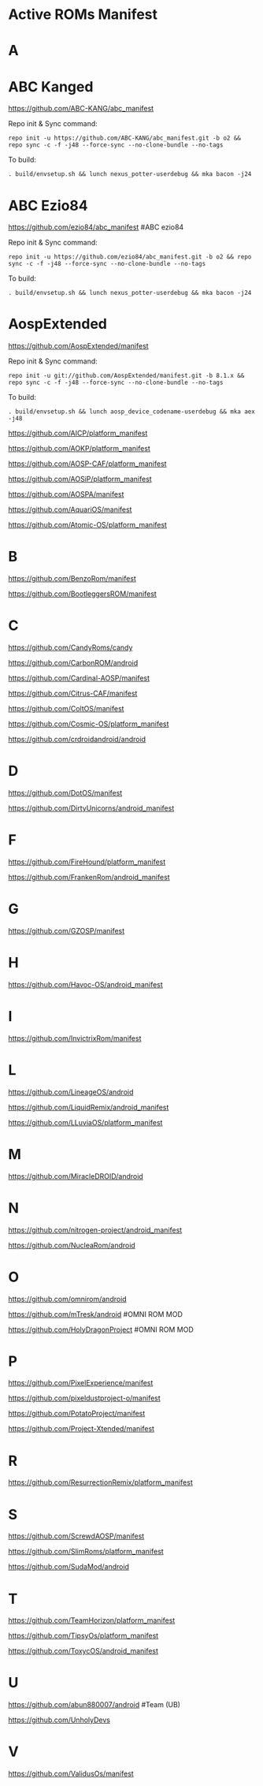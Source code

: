 # Active ROMs Manifest
# A
# ABC Kanged
https://github.com/ABC-KANG/abc_manifest

Repo init & Sync command:

	repo init -u https://github.com/ABC-KANG/abc_manifest.git -b o2 && repo sync -c -f -j48 --force-sync --no-clone-bundle --no-tags

To build:

	. build/envsetup.sh && lunch nexus_potter-userdebug && mka bacon -j24

# ABC Ezio84
https://github.com/ezio84/abc_manifest #ABC ezio84

Repo init & Sync command:

	repo init -u https://github.com/ezio84/abc_manifest.git -b o2 && repo sync -c -f -j48 --force-sync --no-clone-bundle --no-tags

To build:

	. build/envsetup.sh && lunch nexus_potter-userdebug && mka bacon -j24
	
# AospExtended
https://github.com/AospExtended/manifest

Repo init & Sync command:

	repo init -u git://github.com/AospExtended/manifest.git -b 8.1.x && repo sync -c -f -j48 --force-sync --no-clone-bundle --no-tags

To build:

	. build/envsetup.sh && lunch aosp_device_codename-userdebug && mka aex -j48

https://github.com/AICP/platform_manifest

https://github.com/AOKP/platform_manifest

https://github.com/AOSP-CAF/platform_manifest

https://github.com/AOSiP/platform_manifest

https://github.com/AOSPA/manifest

https://github.com/AquariOS/manifest

https://github.com/Atomic-OS/platform_manifest

# B
https://github.com/BenzoRom/manifest

https://github.com/BootleggersROM/manifest

# C
https://github.com/CandyRoms/candy

https://github.com/CarbonROM/android

https://github.com/Cardinal-AOSP/manifest

https://github.com/Citrus-CAF/manifest

https://github.com/ColtOS/manifest

https://github.com/Cosmic-OS/platform_manifest

https://github.com/crdroidandroid/android

# D
https://github.com/DotOS/manifest

https://github.com/DirtyUnicorns/android_manifest

# F
https://github.com/FireHound/platform_manifest

https://github.com/FrankenRom/android_manifest

# G
https://github.com/GZOSP/manifest

# H
https://github.com/Havoc-OS/android_manifest

# I
https://github.com/InvictrixRom/manifest


# L
https://github.com/LineageOS/android

https://github.com/LiquidRemix/android_manifest

https://github.com/LLuviaOS/platform_manifest

# M
https://github.com/MiracleDROID/android

# N
https://github.com/nitrogen-project/android_manifest

https://github.com/NucleaRom/android

# O
https://github.com/omnirom/android

https://github.com/mTresk/android #OMNI ROM MOD

https://github.com/HolyDragonProject #OMNI ROM MOD

# P
https://github.com/PixelExperience/manifest

https://github.com/pixeldustproject-o/manifest

https://github.com/PotatoProject/manifest

https://github.com/Project-Xtended/manifest

# R
https://github.com/ResurrectionRemix/platform_manifest

# S
https://github.com/ScrewdAOSP/manifest

https://github.com/SlimRoms/platform_manifest

https://github.com/SudaMod/android

# T
https://github.com/TeamHorizon/platform_manifest

https://github.com/TipsyOs/platform_manifest

https://github.com/ToxycOS/android_manifest

# U
https://github.com/abun880007/android #Team (UB)

https://github.com/UnholyDevs

# V
https://github.com/ValidusOs/manifest
